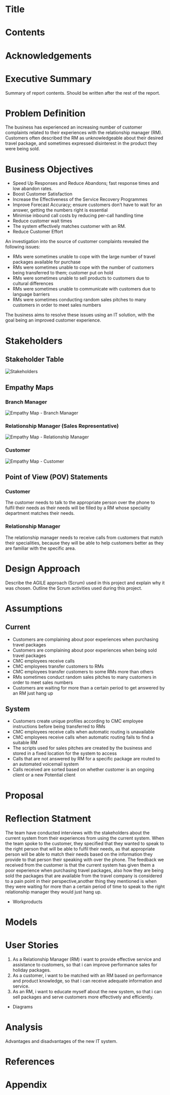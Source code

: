 # Title
# Contents
# Acknowledgements
# Executive Summary
Summary of report contents. Should be written after the rest of the report.


# Problem Definition
The business has experienced an increasing number of customer complaints related to their experiences with the relationship manager (RM). Customers often described the RM as unknowledgeable about their desired travel package, and sometimes expressed disinterest in the product they were being sold.

# Business Objectives
* Speed Up Responses and Reduce Abandons; fast response times and low abandon rates.
* Boost Customer Satisfaction
* Increase the Effectiveness of the Service Recovery Programmes
* Improve Forecast Accuracy; ensure customers don’t have to wait for an answer, getting the numbers right is essential
* Minimise inbound call costs by reducing per-call handling time
* Reduce customer wait times
* The system effectively matches customer with an RM.
* Reduce Customer Effort

An investigation into the source of customer complaints revealed the following issues:
* RMs were sometimes unable to cope with the large number of travel packages available for purchase
* RMs were sometimes unable to cope with the number of customers being transferred to them; customer put on hold
* RMs were sometimes unable to sell products to customers due to cultural differences
* RMs were sometimes unable to communicate with customers due to language barriers
* RMs were sometimes conducting random sales pitches to many customers in order to meet sales numbers

The business aims to resolve these issues using an IT solution, with the goal being an improved customer experience.


# Stakeholders
## Stakeholder Table
![Stakeholders](diagrams/stakeholders.png)

## Empathy Maps
### Branch Manager
![Empathy Map - Branch Manager](/diagrams/empathy_maps/BM.png)

### Relationship Manager (Sales Representative)
![Empathy Map - Relationship Manager](/diagrams/empathy_maps/RM.jpeg)

### Customer
![Empathy Map - Customer](/diagrams/empathy_maps/Customer.png)

## Point of View (POV) Statements 
### Customer 
The customer needs to talk to the appropriate person over the phone to fulfil their needs  as their needs will be filled by a RM whose speciality department matches their needs.

### Relationship Manager
The relationship manager needs to receive calls from customers that match their specialities, because they will be able to help customers better as they are familiar with the specific area.
# Design Approach
Describe the AGILE approach (Scrum) used in this project and explain why it was chosen. Outline the Scrum activities used during this project.

# Assumptions
## Current
* Customers are complaining about poor experiences when purchasing travel packages
* Customers are complaining about poor experiences when being sold travel packages
* CMC employees receive calls
* CMC employees transfer customers to RMs
* CMC employees transfer customers to some RMs more than others
* RMs sometimes conduct random sales pitches to many customers in order to meet sales numbers
* Customers are waiting for more than a certain period to get answered by an RM just hang up

## System
* Customers create unique profiles according to CMC employee instructions before being transferred to RMs
* CMC employees receive calls when automatic routing is unavailable
* CMC employees receive calls when automatic routing fails to find a suitable RM
* The scripts used for sales pitches are created by the business and stored in a fixed location for the system to access
* Calls that are not answered by RM for a specific package are routed to an automated voicemail system
* Calls received are sorted based on whether customer is an ongoing client or a new Potential client


# Proposal
# Reflection Statment
The team have conducted interviews with the stakeholders about the current system from their experiences from using the current system. When the team spoke to the customer, they specified that they wanted to speak to the right person that will be able to fulfil their needs, as that appropriate person will be able to match their needs based on the information they provide to that person their speaking with over the phone. The feedback we received from the customer is that the current system has given them a poor experience when purchasing travel packages, also how they are being sold the packages that are available from the travel company is considered to a pain point in their perspective,another thing they mentioned is when they were waiting for more than a certain period of time to speak to the right relationship manager they would just hang up.

* Workproducts
# Models
# User Stories
1) As a Relationship Manager (RM) i want to provide effective service and assistance to customers, so that i can improve performance sales for holiday packages.
2) As a customer, i want to be matched with an RM based on performance and product knowledge, so that i can receive adequate information and service.
3) As an RM, i want to educate myself about the new system, so that i can sell packages and serve customers more effectively and efficiently. 
* Diagrams


# Analysis
Advantages and disadvantages of the new IT system.


# References
# Appendix
